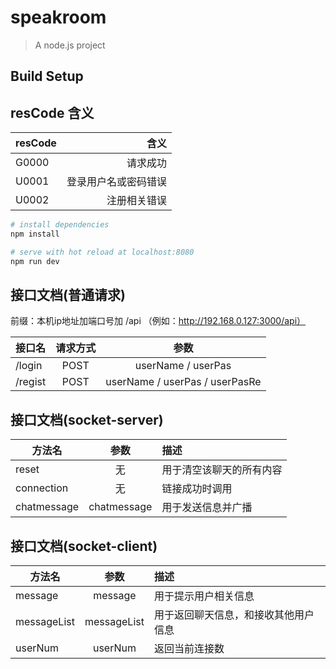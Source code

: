 # speakroom

> A node.js project

## Build Setup

## resCode 含义
| resCode        | 含义    |
| --------   | -----:   |
| G0000        | 请求成功      |
| U0001        | 登录用户名或密码错误     |
| U0002        | 注册相关错误     |

``` bash
# install dependencies
npm install

# serve with hot reload at localhost:8080
npm run dev
```
## 接口文档(普通请求)
<!-- <font color=#00ffff>  字体改成蓝色了 </font>   -->
前缀：本机ip地址加端口号加 /api （例如：http://192.168.0.127:3000/api）

| 接口名        | 请求方式    |  参数   |
| --------   | :-----:   | :----: |
| /login        | POST      |   userName / userPas    |
| /regist        | POST      |   userName / userPas / userPasRe    |

## 接口文档(socket-server)
| 方法名             |  参数   | 描述 |
| --------          | :----: | :---- |
| reset             |   无    | 用于清空该聊天的所有内容 |
| connection        |   无   | 链接成功时调用 |
| chatmessage       |   chatmessage    | 用于发送信息并广播 |
## 接口文档(socket-client)
| 方法名             |  参数   | 描述 |
| --------          | :----: | :---- |
| message           |   message    | 用于提示用户相关信息 |
| messageList       |   messageList    | 用于返回聊天信息，和接收其他用户信息 |
| userNum       |   userNum    | 返回当前连接数 |